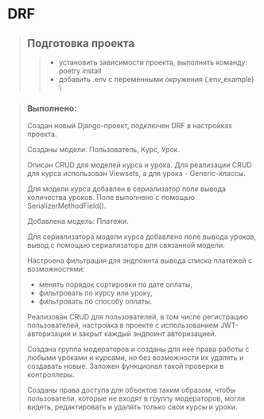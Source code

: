 # **DRF**
> ## Подготовка проекта
>> - установить зависимости проекта, выполнить команду: \
poetry install
>> - добавить .env с переменными окружения (.env_example) \

> ### Выполнено:
> Создан новый Django-проект, подключен DRF в настройках проекта.
> 
> Созданы модели: Пользователь, Курс, Урок.
> 
> Описан CRUD для моделей курса и урока. Для реализации CRUD для курса использован Viewsets, а для урока - Generic-классы.
> 
> Для модели курса добавлен в сериализатор поле вывода количества уроков. Поле выполнено с помощью SerializerMethodField().
> 
> Добавлена модель: Платежи.
> 
> Для сериализатора модели курса добавлено поле вывода уроков, вывод с помощью сериализатора для связанной модели.
> 
> Настроена фильтрация для эндпоинта вывода списка платежей с возможностями:
> - менять порядок сортировки по дате оплаты,
> - фильтровать по курсу или уроку,
> - фильтровать по способу оплаты.
> 
> Реализован CRUD для пользователей, в том числе регистрацию пользователей, настройка в проекте с использованием JWT-авторизации и закрыт каждый эндпоинт авторизацией.
> 
> Создана группа модераторов и созданы для нее права работы с любыми уроками и курсами, но без возможности их удалять и создавать новые. Заложен функционал такой проверки в контроллеры.
> 
> Созданы права доступа для объектов таким образом, чтобы пользователи, которые не входят в группу модераторов, могли видеть, редактировать и удалять только свои курсы и уроки.
> 